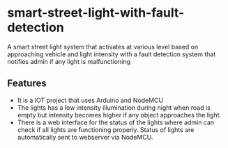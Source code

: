 # smart-street-light-with-fault-detection
A smart street light system that activates at various level based on approaching vehicle and light intensity with a fault detection system that notifies admin if any light is malfunctioning

## Features
- It is a IOT project that uses Arduino and NodeMCU
- The lights has a low intensity illumination during night when road is empty but intensity becomes higher if any object approaches the light. 
- There is a web interface for the status of the lights where admin can check if all lights are functioning properly. Status of lights are automatically sent to webserver via NodeMCU. 
